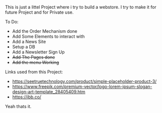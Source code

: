 This is just a littel Project where i try to build a webstore.
I try to make it for future Project and for Private use.

To Do:
- Add the Order Mechanism done 
- Add Some Elements to interact with
- Add a News Site 
- Setup a DB
- Add a Newsletter Sign Up
- ~~Add The Pages done~~
- ~~Add the menu Working~~ 

Links used from this Project:
- https://seetruetechnology.com/product/simple-placeholder-product-3/
- https://www.freepik.com/premium-vector/logo-lorem-ipsum-slogan-design-art-template_28405409.htm
- https://ibb.co/

Yeah thats it.